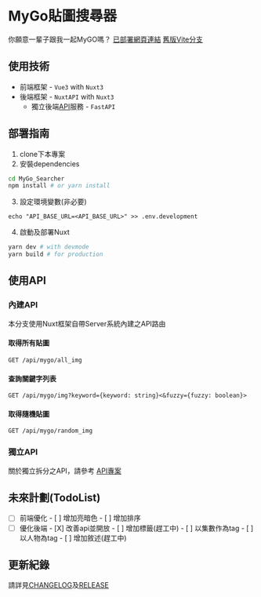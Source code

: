 # MyGo貼圖搜尋器

你願意一輩子跟我一起MyGO嗎？
[已部署網頁連結](https://mygo.miyago9267.com)
[舊版Vite分支](https://github.com/miyago9267/MyGO-Searcher/tree/vite)

## 使用技術

- 前端框架 - `Vue3` with `Nuxt3`
- 後端框架 - `NuxtAPI` with `Nuxt3`
  - 獨立後端[API](https://github.com/miyago9267/mygoapi)服務 - `FastAPI`

## 部署指南

1. clone下本專案
2. 安裝dependencies

```bash
cd MyGo_Searcher
npm install # or yarn install
```
3. 設定環境變數(非必要)
```
echo "API_BASE_URL=<API_BASE_URL>" >> .env.development
```
4. 啟動及部署Nuxt

```bash
yarn dev # with devmode
yarn build # for production
```

## 使用API

### 內建API

本分支使用Nuxt框架自帶Server系統內建之API路由

#### 取得所有貼圖

```http
GET /api/mygo/all_img
```

#### 查詢關鍵字列表

```http
GET /api/mygo/img?keyword={keyword: string}<&fuzzy={fuzzy: boolean}>
```

#### 取得隨機貼圖

```http
GET /api/mygo/random_img
```

### 獨立API

關於獨立拆分之API，請參考
[API專案](https://github.com/miyago9267/mygoapi)

## 未來計劃(TodoList)

- [ ] 前端優化
      - [ ] 增加亮暗色
      - [ ] 增加排序
- [ ] 優化後端
      - [X] 改善api並開放
      - [ ] 增加標籤(趕工中)
        - [ ] 以集數作為tag
        - [ ] 以人物為tag
      - [ ] 增加敘述(趕工中)

## 更新紀錄

請詳見[CHANGELOG](./CHANGELOG.md)及[RELEASE](https://github.com/miyago9267/MyGo_Searcher/releases)